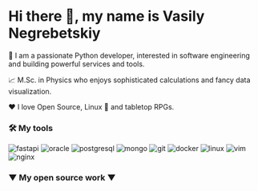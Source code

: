 # Hi there 👋, my name is Vasily Negrebetskiy

👷 I am a passionate Python developer, interested in software engineering and building powerful services and tools.

📈 M.Sc. in Physics who enjoys sophisticated calculations and fancy data visualization.

❤️ I love Open Source, Linux 🐧 and tabletop RPGs.

### 🛠️ My tools
![fastapi](https://img.shields.io/static/v1?logo=fastapi&label=&message=FastAPI&color=36465D&logoColor=AAA&style=flat-square)
![oracle](https://img.shields.io/static/v1?logo=oracle&label=&message=Oracle&color=36465D&logoColor=AAA&style=flat-square)
![postgresql](https://img.shields.io/static/v1?logo=postgresql&label=&message=Postgre&color=36465D&logoColor=AAA&style=flat-square)
![mongo](https://img.shields.io/static/v1?logo=mongodb&label=&message=Mongo&color=36465D&logoColor=AAA&style=flat-square)
![git](https://img.shields.io/static/v1?logo=git&label=&message=Git&color=36465D&logoColor=AAA&style=flat-square)
![docker](https://img.shields.io/static/v1?logo=docker&label=&message=Docker&color=36465D&logoColor=AAA&style=flat-square)
![linux](https://img.shields.io/static/v1?logo=linux&label=&message=Linux&color=36465D&logoColor=AAA&style=flat-square)
![vim](https://img.shields.io/static/v1?logo=vim&label=&message=Vim&color=36465D&logoColor=AAA&style=flat-square)
![nginx](https://img.shields.io/static/v1?logo=nginx&label=&message=Nginx&color=36465D&logoColor=AAA&style=flat-square)

### ▼ My open source work ▼
